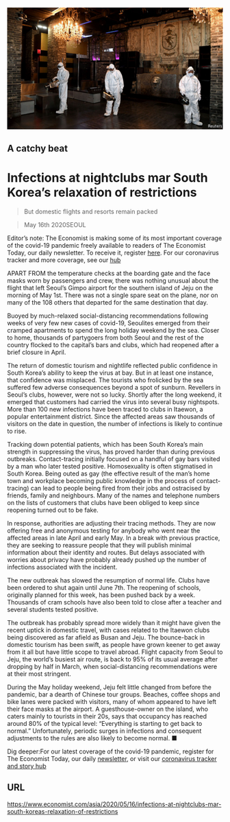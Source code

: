 ![](./images/20200516_ASP004.jpg)

## A catchy beat

# Infections at nightclubs mar South Korea’s relaxation of restrictions

> But domestic flights and resorts remain packed

> May 16th 2020SEOUL

Editor’s note: The Economist is making some of its most important coverage of the covid-19 pandemic freely available to readers of The Economist Today, our daily newsletter. To receive it, register [here](https://www.economist.com//newslettersignup). For our coronavirus tracker and more coverage, see our [hub](https://www.economist.com//coronavirus)

APART FROM the temperature checks at the boarding gate and the face masks worn by passengers and crew, there was nothing unusual about the flight that left Seoul’s Gimpo airport for the southern island of Jeju on the morning of May 1st. There was not a single spare seat on the plane, nor on many of the 108 others that departed for the same destination that day.

Buoyed by much-relaxed social-distancing recommendations following weeks of very few new cases of covid-19, Seoulites emerged from their cramped apartments to spend the long holiday weekend by the sea. Closer to home, thousands of partygoers from both Seoul and the rest of the country flocked to the capital’s bars and clubs, which had reopened after a brief closure in April.

The return of domestic tourism and nightlife reflected public confidence in South Korea’s ability to keep the virus at bay. But in at least one instance, that confidence was misplaced. The tourists who frolicked by the sea suffered few adverse consequences beyond a spot of sunburn. Revellers in Seoul’s clubs, however, were not so lucky. Shortly after the long weekend, it emerged that customers had carried the virus into several busy nightspots. More than 100 new infections have been traced to clubs in Itaewon, a popular entertainment district. Since the affected areas saw thousands of visitors on the date in question, the number of infections is likely to continue to rise.

Tracking down potential patients, which has been South Korea’s main strength in suppressing the virus, has proved harder than during previous outbreaks. Contact-tracing initially focused on a handful of gay bars visited by a man who later tested positive. Homosexuality is often stigmatised in South Korea. Being outed as gay (the effective result of the man’s home town and workplace becoming public knowledge in the process of contact-tracing) can lead to people being fired from their jobs and ostracised by friends, family and neighbours. Many of the names and telephone numbers on the lists of customers that clubs have been obliged to keep since reopening turned out to be fake.

In response, authorities are adjusting their tracing methods. They are now offering free and anonymous testing for anybody who went near the affected areas in late April and early May. In a break with previous practice, they are seeking to reassure people that they will publish minimal information about their identity and routes. But delays associated with worries about privacy have probably already pushed up the number of infections associated with the incident.

The new outbreak has slowed the resumption of normal life. Clubs have been ordered to shut again until June 7th. The reopening of schools, originally planned for this week, has been pushed back by a week. Thousands of cram schools have also been told to close after a teacher and several students tested positive.

The outbreak has probably spread more widely than it might have given the recent uptick in domestic travel, with cases related to the Itaewon clubs being discovered as far afield as Busan and Jeju. The bounce-back in domestic tourism has been swift, as people have grown keener to get away from it all but have little scope to travel abroad. Flight capacity from Seoul to Jeju, the world’s busiest air route, is back to 95% of its usual average after dropping by half in March, when social-distancing recommendations were at their most stringent.

During the May holiday weekend, Jeju felt little changed from before the pandemic, bar a dearth of Chinese tour groups. Beaches, coffee shops and bike lanes were packed with visitors, many of whom appeared to have left their face masks at the airport. A guesthouse-owner on the island, who caters mainly to tourists in their 20s, says that occupancy has reached around 80% of the typical level: “Everything is starting to get back to normal.” Unfortunately, periodic surges in infections and consequent adjustments to the rules are also likely to become normal. ■

Dig deeper:For our latest coverage of the covid-19 pandemic, register for The Economist Today, our daily [newsletter](https://www.economist.com//newslettersignup), or visit our [coronavirus tracker and story hub](https://www.economist.com//coronavirus)

## URL

https://www.economist.com/asia/2020/05/16/infections-at-nightclubs-mar-south-koreas-relaxation-of-restrictions
